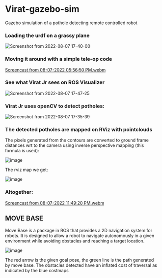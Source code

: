# Virat-gazebo-sim
Gazebo simulation of a pothole detecting remote controlled robot

### Loading the urdf on a grassy plane
![Screenshot from 2022-08-07 17-40-00](https://user-images.githubusercontent.com/94188928/183289865-8a7fca95-02bd-47cd-a774-04bad8b574c5.png)
### Moving it around with a simple tele-op code
[Screencast from 08-07-2022 05:56:50 PM.webm](https://user-images.githubusercontent.com/94188928/183290517-67258ad8-3563-4ba7-bb8c-d96e3bcc0d86.webm)
### See what Virat Jr sees on ROS Visualizer
![Screenshot from 2022-08-07 17-47-25](https://user-images.githubusercontent.com/94188928/183290153-f2754788-38ec-48f2-85c5-1e98f9376c52.png)
### Virat Jr uses openCV to detect potholes:
![Screenshot from 2022-08-07 17-35-39](https://user-images.githubusercontent.com/94188928/183289708-b3437405-b9f1-4af1-a9fe-967dc55a6cd3.png)
### The detected potholes are mapped on RViz with pointclouds
The pixels generated from the contours are converted to ground frame distances wrt to the camera using inverse perspective mapping (this formula is used):

![image](https://user-images.githubusercontent.com/94188928/183304762-854ea2c4-e679-457e-8b06-b730e416202c.png)

The rviz map we get:

![image](https://user-images.githubusercontent.com/94188928/183304239-18e72462-9dc9-4416-a63d-06dcf48656c2.png)

### Altogether:
[Screencast from 08-07-2022 11:49:20 PM.webm](https://user-images.githubusercontent.com/94188928/183305337-64f8ff55-a0ba-43ca-806a-061a0d42b180.webm)

## MOVE BASE
Move Base is a package in ROS that provides a 2D navigation system for robots. It is designed to allow a robot to navigate autonomously in a given environment while avoiding obstacles and reaching a target location.
 
![image](https://user-images.githubusercontent.com/94188928/233290190-e525a360-65cf-4f19-bc54-0145d0bcbf7c.png)

The red arrow is the given goal pose, the green line is the path generated by move base. The obstacles detected have an inflated cost of traversal as indicated by the blue costmaps
